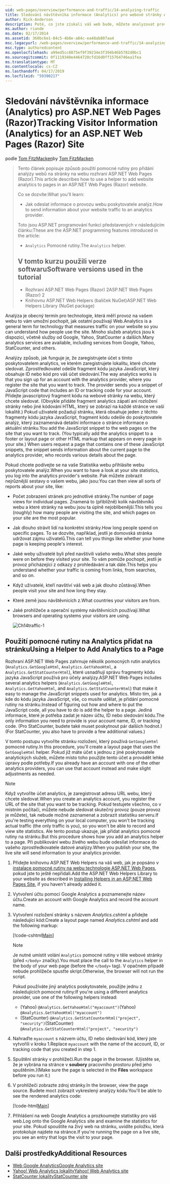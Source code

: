 ```yaml
---
uid: web-pages/overview/performance-and-traffic/14-analyzing-traffic
title: Sledování návštěvníka informace (Analytics) pro webové stránky ASP.NET (Razor) lokality | Dokumentace Microsoftu
author: Rick-Anderson
description: Poté, co jste získali váš web bude, můžete analyzovat provoz vašeho webu.
ms.author: riande
ms.date: 02/17/2014
ms.assetid: 360bc6e1-84c5-4b8e-a84c-ea48ab807aa4
msc.legacyurl: /web-pages/overview/performance-and-traffic/14-analyzing-traffic
msc.type: authoredcontent
ms.openlocfilehash: a99ed5cc8875ef9f39234e3f394b46b5782d0bc1
ms.sourcegitcommit: 0f1119340e4464720cfd16d0ff15764746ea1fea
ms.translationtype: MT
ms.contentlocale: cs-CZ
ms.lasthandoff: 04/17/2019
ms.locfileid: "59390217"
---
```

# <a name="tracking-visitor-information-analytics-for-an-aspnet-web-pages-razor-site"></a><span data-ttu-id="3f985-103">Sledování návštěvníka informace (Analytics) pro ASP.NET Web Pages (Razor)</span><span class="sxs-lookup"><span data-stu-id="3f985-103">Tracking Visitor Information (Analytics) for an ASP.NET Web Pages (Razor) Site</span></span>

<span data-ttu-id="3f985-104">podle [Tom FitzMacken](https://github.com/tfitzmac)</span><span class="sxs-lookup"><span data-stu-id="3f985-104">by [Tom FitzMacken](https://github.com/tfitzmac)</span></span>

> <span data-ttu-id="3f985-105">Tento článek popisuje způsob použití pomocné rutiny pro přidání analýzy webů na stránky na webu rozhraní ASP.NET Web Pages (Razor).</span><span class="sxs-lookup"><span data-stu-id="3f985-105">This article describes how to use a helper to add website analytics to pages in an ASP.NET Web Pages (Razor) website.</span></span>
> 
> <span data-ttu-id="3f985-106">Co se dozvíte:</span><span class="sxs-lookup"><span data-stu-id="3f985-106">What you'll learn:</span></span>
> 
> - <span data-ttu-id="3f985-107">Jak odeslat informace o provozu webu poskytovatele analýz.</span><span class="sxs-lookup"><span data-stu-id="3f985-107">How to send information about your website traffic to an analytics provider.</span></span>
> 
> <span data-ttu-id="3f985-108">Toto jsou ASP.NET programování funkcí představených v následujícím článku:</span><span class="sxs-lookup"><span data-stu-id="3f985-108">These are the ASP.NET programming features introduced in the article:</span></span>
> 
> - <span data-ttu-id="3f985-109">`Analytics` Pomocné rutiny.</span><span class="sxs-lookup"><span data-stu-id="3f985-109">The `Analytics` helper.</span></span>
>   
> 
> ## <a name="software-versions-used-in-the-tutorial"></a><span data-ttu-id="3f985-110">V tomto kurzu použili verze softwaru</span><span class="sxs-lookup"><span data-stu-id="3f985-110">Software versions used in the tutorial</span></span>
> 
> 
> - <span data-ttu-id="3f985-111">Rozhraní ASP.NET Web Pages (Razor) 2</span><span class="sxs-lookup"><span data-stu-id="3f985-111">ASP.NET Web Pages (Razor) 2</span></span>
> - <span data-ttu-id="3f985-112">Knihovnu ASP.NET Web Helpers (balíček NuGet)</span><span class="sxs-lookup"><span data-stu-id="3f985-112">ASP.NET Web Helpers Library (NuGet package)</span></span>


<span data-ttu-id="3f985-113">Analýza je obecný termín pro technologie, která měří provoz na vašem webu to vám umožní pochopit, jak ostatní používají Web.</span><span class="sxs-lookup"><span data-stu-id="3f985-113">Analytics is a general term for technology that measures traffic on your website so you can understand how people use the site.</span></span> <span data-ttu-id="3f985-114">Mnoho služeb analytics jsou k dispozici, včetně služby od Google, Yahoo, StatCounter a dalších.</span><span class="sxs-lookup"><span data-stu-id="3f985-114">Many analytics services are available, including services from Google, Yahoo, StatCounter, and others.</span></span>

<span data-ttu-id="3f985-115">Analýzy způsob, jak funguje je, že zaregistrujete účet s tímto poskytovatelem analytics, ve kterém zaregistrujete lokalitu, které chcete sledovat. Zprostředkovatel odešle fragment kódu jazyka JavaScript, který obsahuje ID nebo kód pro váš účet sledování.</span><span class="sxs-lookup"><span data-stu-id="3f985-115">The way analytics works is that you sign up for an account with the analytics provider, where you register the site that you want to track. The provider sends you a snippet of JavaScript code that includes an ID or tracking code for your account.</span></span> <span data-ttu-id="3f985-116">Přidejte javascriptový fragment kódu na webové stránky na webu, který chcete sledovat. (Obvykle přidáte fragment analytics zápatí ani rozložení stránky nebo jiné kódování HTML, který se zobrazí na každé stránce ve vaší lokalitě.) Pokud uživatelé požadují stránku, která obsahuje jeden z těchto fragmenty kódu jazyka JavaScript, fragment kódu odešle do poskytovatele analýz, který zaznamenává detailní informace o stránce informace o aktuální stránku.</span><span class="sxs-lookup"><span data-stu-id="3f985-116">You add the JavaScript snippet to the web pages on the site that you want to track. (You typically add the analytics snippet to a footer or layout page or other HTML markup that appears on every page in your site.) When users request a page that contains one of these JavaScript snippets, the snippet sends information about the current page to the analytics provider, who records various details about the page.</span></span>

<span data-ttu-id="3f985-117">Pokud chcete podívejte se na vaše Statistika webu přihlásíte webu poskytovatele analýz.</span><span class="sxs-lookup"><span data-stu-id="3f985-117">When you want to have a look at your site statistics, you log into the analytics provider's website.</span></span> <span data-ttu-id="3f985-118">Pak můžete zobrazit nejrůznější sestavy o vašem webu, jako jsou:</span><span class="sxs-lookup"><span data-stu-id="3f985-118">You can then view all sorts of reports about your site, like:</span></span>

- <span data-ttu-id="3f985-119">Počet zobrazení stránek pro jednotlivé stránky.</span><span class="sxs-lookup"><span data-stu-id="3f985-119">The number of page views for individual pages.</span></span> <span data-ttu-id="3f985-120">Znamená to (přibližně) kolik návštěvníků webu a které stránky na webu jsou ta úplně nejoblíbenější.</span><span class="sxs-lookup"><span data-stu-id="3f985-120">This tells you (roughly) how many people are visiting the site, and which pages on your site are the most popular.</span></span>
- <span data-ttu-id="3f985-121">Jak dlouho strávit lidí na konkrétní stránky.</span><span class="sxs-lookup"><span data-stu-id="3f985-121">How long people spend on specific pages.</span></span> <span data-ttu-id="3f985-122">To se dozvíte, například, jestli je domovská stránka udržovat zájmu uživatelů.</span><span class="sxs-lookup"><span data-stu-id="3f985-122">This can tell you things like whether your home page is keeping people's interest.</span></span>
- <span data-ttu-id="3f985-123">Jaké weby uživatelé byli před navštívili vašeho webu.</span><span class="sxs-lookup"><span data-stu-id="3f985-123">What sites people were on before they visited your site.</span></span> <span data-ttu-id="3f985-124">To vám pomůže pochopit, jestli je provoz přicházející z odkazy z prohledávání a tak dále.</span><span class="sxs-lookup"><span data-stu-id="3f985-124">This helps you understand whether your traffic is coming from links, from searches, and so on.</span></span>
- <span data-ttu-id="3f985-125">Když uživatelé, kteří navštíví váš web a jak dlouho zůstávají.</span><span class="sxs-lookup"><span data-stu-id="3f985-125">When people visit your site and how long they stay.</span></span>
- <span data-ttu-id="3f985-126">Které země jsou návštěvnících z.</span><span class="sxs-lookup"><span data-stu-id="3f985-126">What countries your visitors are from.</span></span>
- <span data-ttu-id="3f985-127">Jaké prohlížeče a operační systémy návštěvnících používají.</span><span class="sxs-lookup"><span data-stu-id="3f985-127">What browsers and operating systems your visitors are using.</span></span>

    ![Ch14traffic-1](14-analyzing-traffic/_static/image1.jpg)

## <a name="using-a-helper-to-add-analytics-to-a-page"></a><span data-ttu-id="3f985-129">Použití pomocné rutiny na Analytics přidat na stránku</span><span class="sxs-lookup"><span data-stu-id="3f985-129">Using a Helper to Add Analytics to a Page</span></span>

<span data-ttu-id="3f985-130">Rozhraní ASP.NET Web Pages zahrnuje několik pomocných rutin analytics (`Analytics.GetGoogleHtml`, `Analytics.GetYahooHtml`, a `Analytics.GetStatCounterHtml`), které usnadňují správu fragmenty kódu jazyka JavaScript používá pro účely analýzy.</span><span class="sxs-lookup"><span data-stu-id="3f985-130">ASP.NET Web Pages includes several analytics helpers (`Analytics.GetGoogleHtml`, `Analytics.GetYahooHtml`, and `Analytics.GetStatCounterHtml`) that make it easy to manage the JavaScript snippets used for analytics.</span></span> <span data-ttu-id="3f985-131">Místo tím, jak a kde do kódu jazyka JavaScript, vše, co musíte udělat, je přidání pomocné rutiny na stránku.</span><span class="sxs-lookup"><span data-stu-id="3f985-131">Instead of figuring out how and where to put the JavaScript code, all you have to do is add the helper to a page.</span></span> <span data-ttu-id="3f985-132">Jediná informace, které je potřeba zadat je název účtu, ID nebo sledování kódu.</span><span class="sxs-lookup"><span data-stu-id="3f985-132">The only information you need to provide is your account name, ID, or tracking code.</span></span> <span data-ttu-id="3f985-133">(Pro StatCounter, budete také muset poskytnout pár dalších hodnot.)</span><span class="sxs-lookup"><span data-stu-id="3f985-133">(For StatCounter, you also have to provide a few additional values.)</span></span>

<span data-ttu-id="3f985-134">V tomto postupu vytvoříte stránku rozložení, který používá `GetGoogleHtml` pomocné rutiny.</span><span class="sxs-lookup"><span data-stu-id="3f985-134">In this procedure, you'll create a layout page that uses the `GetGoogleHtml` helper.</span></span> <span data-ttu-id="3f985-135">Pokud již máte účet s jednou z jiné poskytovatele analytických služeb, můžete místo toho použijte tento účet a provádět lehké úpravy podle potřeby.</span><span class="sxs-lookup"><span data-stu-id="3f985-135">If you already have an account with one of the other analytics providers, you can use that account instead and make slight adjustments as needed.</span></span>

> [!NOTE]
> <span data-ttu-id="3f985-136">Když vytvoříte účet analytics, je zaregistrovat adresu URL webu, který chcete sledovat.</span><span class="sxs-lookup"><span data-stu-id="3f985-136">When you create an analytics account, you register the URL of the site that you want to be tracking.</span></span> <span data-ttu-id="3f985-137">Pokud testujete všechno, co v místním počítači, můžete nebude sledovat skutečný provoz (pouze provoz je můžete), tak nebude možné zaznamenat a zobrazit statistiku serveru.</span><span class="sxs-lookup"><span data-stu-id="3f985-137">If you're testing everything on your local computer, you won't be tracking actual traffic (the only traffic is you), so you won't be able to record and view site statistics.</span></span> <span data-ttu-id="3f985-138">Ale tento postup ukazuje, jak přidat analytics pomocné rutiny na stránku.</span><span class="sxs-lookup"><span data-stu-id="3f985-138">But this procedure shows how you add an analytics helper to a page.</span></span> <span data-ttu-id="3f985-139">Při publikování webu živého webu bude odesílat informace do vašeho zprostředkovatele datové analýzy.</span><span class="sxs-lookup"><span data-stu-id="3f985-139">When you publish your site, the live site will send information to your analytics provider.</span></span>


1. <span data-ttu-id="3f985-140">Přidejte knihovnu ASP.NET Web Helpers na váš web, jak je popsáno v [instalace pomocné rutiny na webu technologie ASP.NET Web Pages](https://go.microsoft.com/fwlink/?LinkId=252372), pokud jste to ještě nepřidali.</span><span class="sxs-lookup"><span data-stu-id="3f985-140">Add the ASP.NET Web Helpers Library to your website as described in [Installing Helpers in an ASP.NET Web Pages Site](https://go.microsoft.com/fwlink/?LinkId=252372), if you haven't already added it.</span></span>
2. <span data-ttu-id="3f985-141">Vytvoření účtu pomocí Google Analytics a poznamenejte název účtu.</span><span class="sxs-lookup"><span data-stu-id="3f985-141">Create an account with Google Analytics and record the account name.</span></span>
3. <span data-ttu-id="3f985-142">Vytvoření rozložení stránky s názvem *Analytics.cshtml* a přidejte následující kód:</span><span class="sxs-lookup"><span data-stu-id="3f985-142">Create a layout page named *Analytics.cshtml* and add the following markup:</span></span>

    [!code-cshtml[Main](14-analyzing-traffic/samples/sample1.cshtml)]

    > [!NOTE]
    > <span data-ttu-id="3f985-143">Je nutné umístit volání `Analytics` pomocné rutiny v těle webové stránky (před `</body>` značky).</span><span class="sxs-lookup"><span data-stu-id="3f985-143">You must place the call to the `Analytics` helper in the body of your web page (before the `</body>` tag).</span></span> <span data-ttu-id="3f985-144">V opačném případě nebude prohlížeče spusťte skript.</span><span class="sxs-lookup"><span data-stu-id="3f985-144">Otherwise, the browser will not run the script.</span></span>

    <span data-ttu-id="3f985-145">Pokud používáte jiný analytics poskytovatele, použijte jednu z následujících pomocné rutiny:</span><span class="sxs-lookup"><span data-stu-id="3f985-145">If you're using a different analytics provider, use one of the following helpers instead:</span></span>

    - <span data-ttu-id="3f985-146">(Yahoo) `@Analytics.GetYahooHtml("myaccount")`</span><span class="sxs-lookup"><span data-stu-id="3f985-146">(Yahoo) `@Analytics.GetYahooHtml("myaccount")`</span></span>
    - <span data-ttu-id="3f985-147">(StatCounter) `@Analytics.GetStatCounterHtml("project", "security")`</span><span class="sxs-lookup"><span data-stu-id="3f985-147">(StatCounter) `@Analytics.GetStatCounterHtml("project", "security")`</span></span>
4. <span data-ttu-id="3f985-148">Nahraďte `myaccount` s názvem účtu, ID nebo sledování kód, který jste vytvořili v kroku 1.</span><span class="sxs-lookup"><span data-stu-id="3f985-148">Replace `myaccount` with the name of the account, ID, or tracking code that you created in step 1.</span></span>
5. <span data-ttu-id="3f985-149">Spuštění stránky v prohlížeči.</span><span class="sxs-lookup"><span data-stu-id="3f985-149">Run the page in the browser.</span></span> <span data-ttu-id="3f985-150">(Ujistěte se, že je vybrána na stránce v **soubory** pracovního prostoru před jeho spuštěním.)</span><span class="sxs-lookup"><span data-stu-id="3f985-150">(Make sure the page is selected in the **Files** workspace before you run it.)</span></span>
6. <span data-ttu-id="3f985-151">V prohlížeči zobrazte zdroj stránky.</span><span class="sxs-lookup"><span data-stu-id="3f985-151">In the browser, view the page source.</span></span> <span data-ttu-id="3f985-152">Budete moct zobrazit vykreslený analýzy kódu:</span><span class="sxs-lookup"><span data-stu-id="3f985-152">You'll be able to see the rendered analytics code:</span></span>

    [!code-html[Main](14-analyzing-traffic/samples/sample2.html)]
7. <span data-ttu-id="3f985-153">Přihlášení na web Google Analytics a prozkoumejte statistiky pro váš web.</span><span class="sxs-lookup"><span data-stu-id="3f985-153">Log onto the Google Analytics site and examine the statistics for your site.</span></span> <span data-ttu-id="3f985-154">Pokud spouštíte na živý web na stránku, uvidíte položku, která protokoluje najdete na stránce.</span><span class="sxs-lookup"><span data-stu-id="3f985-154">If you're running the page on a live site, you see an entry that logs the visit to your page.</span></span>

<a id="Additional_Resources"></a>
## <a name="additional-resources"></a><span data-ttu-id="3f985-155">Další prostředky</span><span class="sxs-lookup"><span data-stu-id="3f985-155">Additional Resources</span></span>

- [<span data-ttu-id="3f985-156">Web Google Analytics</span><span class="sxs-lookup"><span data-stu-id="3f985-156">Google Analytics site</span></span>](https://www.google.com/analytics/)
- [<span data-ttu-id="3f985-157">Yahoo! Web Analytics lokality</span><span class="sxs-lookup"><span data-stu-id="3f985-157">Yahoo! Web Analytics site</span></span>](http://help.yahoo.com/l/us/yahoo/ywa/)
- [<span data-ttu-id="3f985-158">StatCounter lokality</span><span class="sxs-lookup"><span data-stu-id="3f985-158">StatCounter site</span></span>](http://statcounter.com/)
